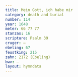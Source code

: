 ```yaml
---
title: Mein Gott, ich habe mir
category: death and burial
number: 114
year: 1648
meter: 66 77 77
stanzas: 16
scripture: Psalm 39
cruger: —
ebeling: 67
feustking: 215
zahn: 2172 (Ebeling)
bwv: —
layout: hymndata
---
```

<br>

